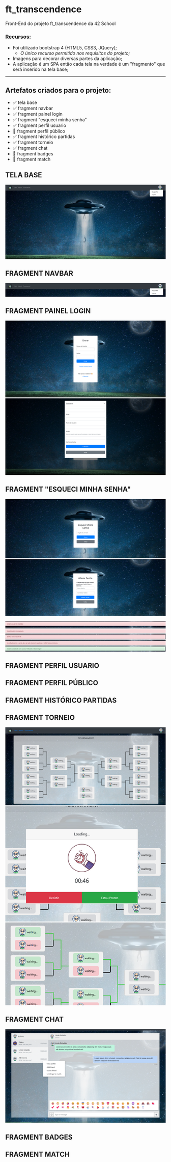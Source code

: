 # ft_transcendence
Front-End do projeto ft_transcendence da 42 School

### Recursos:
- Foi utilizado bootstrap 4 (HTML5, CSS3, JQuery);
  - *O único recurso permitido nos requisitos do projeto;*
- Imagens para decorar diversas partes da aplicação;
- A aplicação é um SPA então cada tela na verdade é um "fragmento" que será inserido na tela base;

---
## Artefatos criados para o projeto:
- ✅ tela base
- ✅ fragment navbar
- ✅ fragment painel login
- ✅ fragment "esqueci minha senha"
- ✅ fragment perfil usuario
- 🚧 fragment perfil público
- ✅ fragment histórico partidas
- ✅ fragment torneio
- ✅ fragment chat
- 🚧 fragment badges
- 🚧 fragment match

## TELA BASE
![.](preview/base.png)


## FRAGMENT NAVBAR
![.](preview/navbar.png)

## FRAGMENT PAINEL LOGIN
![.](preview/login1.png)
![.](preview/login2.png)

## FRAGMENT "ESQUECI MINHA SENHA"
![.](preview/esqueci_minha_senha.png)
![.](preview/esqueci_minha_senha2.png)

![.](preview/login3.png)
![.](preview/login4.png)
![.](preview/login5.png)
![.](preview/login6.png)
![.](preview/login7.png)

## FRAGMENT PERFIL USUARIO


## FRAGMENT PERFIL PÚBLICO


## FRAGMENT HISTÓRICO PARTIDAS


## FRAGMENT TORNEIO
![.](preview/tournament1.png)
![.](preview/tournament2.png)
![.](preview/tournament3.png)

## FRAGMENT CHAT
![.](preview/chat.png)

## FRAGMENT BADGES


## FRAGMENT MATCH

